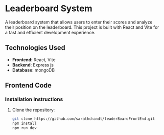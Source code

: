 # Leaderboard System

A leaderboard system that allows users to enter their scores and analyze their position on the leaderboard. This project is built with React and Vite for a fast and efficient development experience.



## Technologies Used
- **Frontend**: React, Vite
- **Backend**: Express js
- **Database**: mongoDB

## Frontend Code

### Installation Instructions
1. Clone the repository:
   ```bash
   git clone https://github.com/sarathchandt/leaderBoardFrontEnd.git
   npm install
   npm run dev
